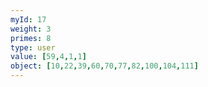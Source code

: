 ```yaml
---
myId: 17
weight: 3
primes: 8
type: user
value: [59,4,1,1]
object: [10,22,39,60,70,77,82,100,104,111]
---
```

